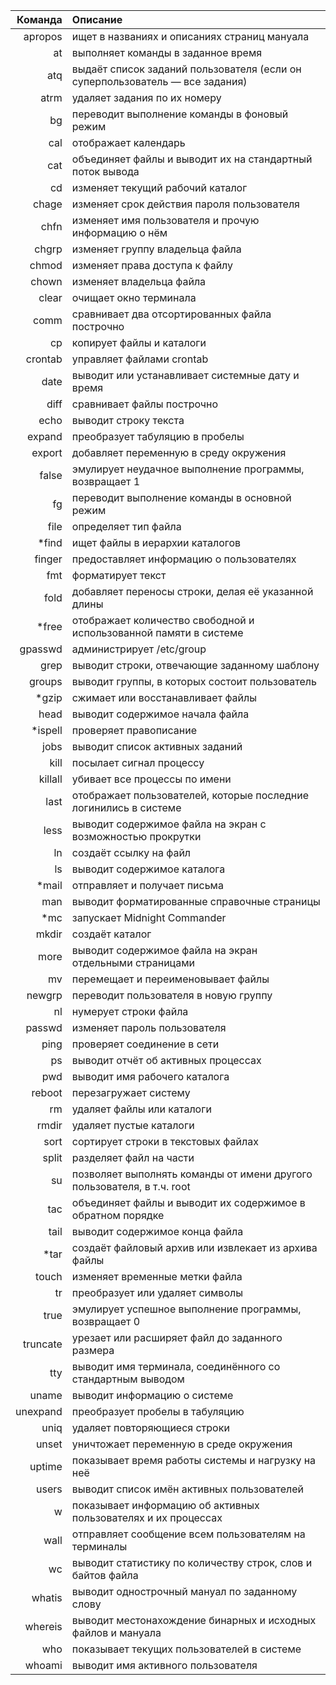 |Команда|Описание|
|------:|:-------|
|apropos|ищет в названиях и описаниях страниц мануала|
|at|выполняет команды в заданное время|
|atq|выдаёт список заданий пользователя (если он суперпользователь — все задания)|
|atrm|удаляет задания по их номеру|
|bg|переводит выполнение команды в фоновый режим|
|cal|отображает календарь|
|cat|объединяет файлы и выводит их на стандартный поток вывода|
|cd|изменяет текущий рабочий каталог|
|chage|изменяет срок действия пароля пользователя|
|chfn|изменяет имя пользователя и прочую информацию о нём|
|chgrp|изменяет группу владельца файла|
|chmod|изменяет права доступа к файлу|
|chown|изменяет владельца файла|
|clear|очищает окно терминала|
|comm|сравнивает два отсортированных файла построчно|
|cp|копирует файлы и каталоги|
|crontab|управляет файлами crontab|
|date|выводит или устанавливает системные дату и время|
|diff|сравнивает файлы построчно|
|echo|выводит строку текста|
|expand|преобразует табуляцию в пробелы|
|export|добавляет переменную в среду окружения|
|false|эмулирует неудачное выполнение программы, возвращает 1|
|fg|переводит выполнение команды в основной режим|
|file|определяет тип файла|
|*find|ищет файлы в иерархии каталогов|
|finger|предоставляет информацию о пользователях|
|fmt|форматирует текст|
|fold|добавляет переносы строки, делая её указанной длины|
|*free|отображает количество свободной и использованной памяти в системе|
|gpasswd|администрирует /etc/group|
|grep|выводит строки, отвечающие заданному шаблону|
|groups|выводит группы, в которых состоит пользователь|
|*gzip|сжимает или восстанавливает файлы|
|head|выводит содержимое начала файла|
|*ispell|проверяет правописание|
|jobs|выводит список активных заданий|
|kill|посылает сигнал процессу|
|killall|убивает все процессы по имени|
|last|отображает пользователей, которые последние логинились в системе|
|less|выводит содержимое файла на экран с возможностью прокрутки|
|ln|создаёт ссылку на файл|
|ls|выводит содержимое каталога|
|*mail|отправляет и получает письма|
|man|выводит форматированные справочные страницы|
|*mc|запускает Midnight Commander|
|mkdir|создаёт каталог|
|more|выводит содержимое файла на экран отдельными страницами|
|mv|перемещает и переименовывает файлы|
|newgrp|переводит пользователя в новую группу|
|nl|нумерует строки файла|
|passwd|изменяет пароль пользователя|
|ping|проверяет соединение в сети|
|ps|выводит отчёт об активных процессах|
|pwd|выводит имя рабочего каталога|
|reboot|перезагружает систему|
|rm|удаляет файлы или каталоги|
|rmdir|удаляет пустые каталоги|
|sort|сортирует строки в текстовых файлах|
|split|разделяет файл на части|
|su|позволяет выполнять команды от имени другого пользователя, в т.ч. root|
|tac|объединяет файлы и выводит их содержимое в обратном порядке|
|tail|выводит содержимое конца файла|
|*tar|создаёт файловый архив или извлекает из архива файлы|
|touch|изменяет временные метки файла |
|tr|преобразует или удаляет символы|
|true|эмулирует успешное выполнение программы, возвращает 0|
|truncate|урезает или расширяет файл до заданного размера|
|tty|выводит имя терминала, соединённого со стандартным выводом|
|uname|выводит информацию о системе|
|unexpand|преобразует пробелы в табуляцию|
|uniq|удаляет повторяющиеся строки|
|unset|уничтожает переменную в среде окружения|
|uptime|показывает время работы системы и нагрузку на неё|
|users|выводит список имён активных пользователей|
|w|показывает информацию об активных пользователях и их процессах|
|wall|отправляет сообщение всем пользователям на терминалы|
|wc|выводит статистику по количеству строк, слов и байтов файла|
|whatis|выводит однострочный мануал по заданному слову|
|whereis|выводит местонахождение бинарных и исходных файлов и мануала|
|who|показывает текущих пользователей в системе|
|whoami|выводит имя активного пользователя|
